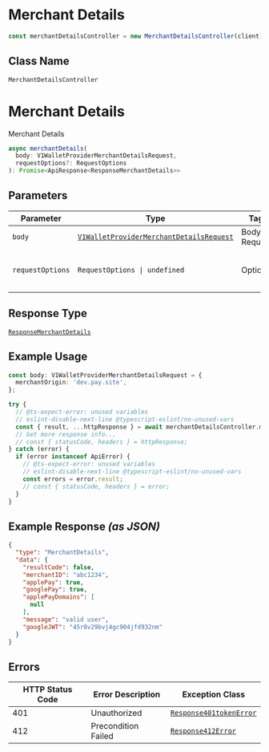 # Merchant Details

```ts
const merchantDetailsController = new MerchantDetailsController(client);
```

## Class Name

`MerchantDetailsController`


# Merchant Details

Merchant Details

```ts
async merchantDetails(
  body: V1WalletProviderMerchantDetailsRequest,
  requestOptions?: RequestOptions
): Promise<ApiResponse<ResponseMerchantDetails>>
```

## Parameters

| Parameter | Type | Tags | Description |
|  --- | --- | --- | --- |
| `body` | [`V1WalletProviderMerchantDetailsRequest`](../../doc/models/v1-wallet-provider-merchant-details-request.md) | Body, Required | - |
| `requestOptions` | `RequestOptions \| undefined` | Optional | Pass additional request options. |

## Response Type

[`ResponseMerchantDetails`](../../doc/models/response-merchant-details.md)

## Example Usage

```ts
const body: V1WalletProviderMerchantDetailsRequest = {
  merchantOrigin: 'dev.pay.site',
};

try {
  // @ts-expect-error: unused variables
  // eslint-disable-next-line @typescript-eslint/no-unused-vars
  const { result, ...httpResponse } = await merchantDetailsController.merchantDetails(body);
  // Get more response info...
  // const { statusCode, headers } = httpResponse;
} catch (error) {
  if (error instanceof ApiError) {
    // @ts-expect-error: unused variables
    // eslint-disable-next-line @typescript-eslint/no-unused-vars
    const errors = error.result;
    // const { statusCode, headers } = error;
  }
}
```

## Example Response *(as JSON)*

```json
{
  "type": "MerchantDetails",
  "data": {
    "resultCode": false,
    "merchantID": "abc1234",
    "applePay": true,
    "googlePay": true,
    "applePayDomains": [
      null
    ],
    "message": "valid user",
    "googleJWT": "45r8v29bvj4gc904jfd932nm"
  }
}
```

## Errors

| HTTP Status Code | Error Description | Exception Class |
|  --- | --- | --- |
| 401 | Unauthorized | [`Response401tokenError`](../../doc/models/response-401-token-error.md) |
| 412 | Precondition Failed | [`Response412Error`](../../doc/models/response-412-error.md) |

